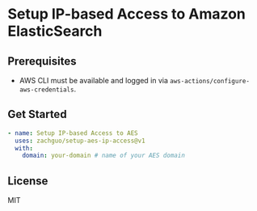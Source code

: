 # Setup IP-based Access to Amazon ElasticSearch

## Prerequisites

- AWS CLI must be available and logged in via `aws-actions/configure-aws-credentials`.

## Get Started

```yml
- name: Setup IP-based Access to AES
  uses: zachguo/setup-aes-ip-access@v1
  with:
    domain: your-domain # name of your AES domain
```

## License
MIT